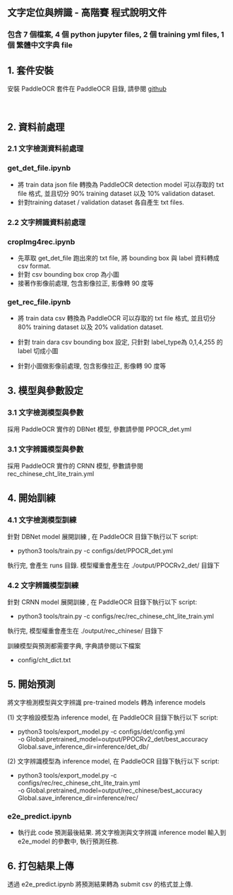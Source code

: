 ## 文字定位與辨識 - 高階賽 程式說明文件

### 包含 7 個檔案, 4 個 python jupyter files, 2 個 training yml files, 1個 繁體中文字典 file

## 1. 套件安裝

安裝 PaddleOCR 套件在 PaddleOCR 目錄, 請參閱 [github](https://github.com/PaddlePaddle/PaddleOCR)

​	

## 2. 資料前處理

### 2.1 文字檢測資料前處理

### get_det_file.ipynb

- 將 train data json file 轉換為 PaddleOCR detection model 可以存取的 txt file 格式, 並且切分 90% training dataset 以及 10% validation dataset. 
- 針對training dataset / validation dataset 各自產生 txt files.

### 2.2 文字辨識資料前處理

### cropImg4rec.ipynb

- 先萃取 get_det_file 跑出來的 txt file, 將 bounding box 與 label 資料轉成 csv format. 
- 針對 csv bounding box crop 為小圖
- 接著作影像前處理, 包含影像拉正, 影像轉 90 度等

### get_rec_file.ipynb

- 將 train data csv 轉換為 PaddleOCR 可以存取的 txt file 格式, 並且切分 80% training dataset 以及 20% validation dataset. 

- 針對 train dara csv bounding box 設定, 只針對 label_type為 0,1,4,255 的 label 切成小圖

- 針對小圖做影像前處理, 包含影像拉正, 影像轉 90 度等

  

## 3. 模型與參數設定

### 3.1 文字檢測模型與參數

採用 PaddleOCR 實作的 DBNet 模型, 參數請參閱 PPOCR_det.yml

### 3.1 文字辨識模型與參數

採用 PaddleOCR 實作的 CRNN 模型, 參數請參閱 rec_chinese_cht_lite_train.yml



## 4. 開始訓練

### 4.1 文字檢測模型訓練

針對  DBNet  model 展開訓練 , 在 PaddleOCR 目錄下執行以下 script:

* python3 tools/train.py -c configs/det/PPOCR_det.yml

執行完, 會產生 runs 目錄. 模型權重會產生在  ./output/PPOCRv2_det/ 目錄下

### 4.2 文字辨識模型訓練

針對  CRNN model 展開訓練 , 在 PaddleOCR 目錄下執行以下 script:

* python3 tools/train.py -c configs/rec/rec_chinese_cht_lite_train.yml

執行完, 模型權重會產生在  ./output/rec_chinese/ 目錄下



訓練模型與預測都需要字典, 字典請參閱以下檔案

-  config/cht_dict.txt



## 5. 開始預測

將文字檢測模型與文字辨識 pre-trained models 轉為 inference models

(1) 文字檢設模型為 inference model, 在 PaddleOCR 目錄下執行以下 script:

* python3 tools/export_model.py -c configs/det/config.yml \
               -o Global.pretrained_model=output/PPOCRv2_det/best_accuracy  Global.save_inference_dir=inference/det_db/

(2) 文字辨識模型為 inference model, 在 PaddleOCR 目錄下執行以下 script:

* python3 tools/export_model.py -c configs/rec/rec_chinese_cht_lite_train.yml \
             -o Global.pretrained_model=output/rec_chinese/best_accuracy  Global.save_inference_dir=inference/rec/

### e2e_predict.ipynb

- 執行此 code 預測最後結果. 將文字檢測與文字辨識 inference model 輸入到 e2e_model  的參數中, 執行預測任務.



## 6. 打包結果上傳

透過 e2e_predict.ipynb 將預測結果轉為 submit csv 的格式並上傳.
